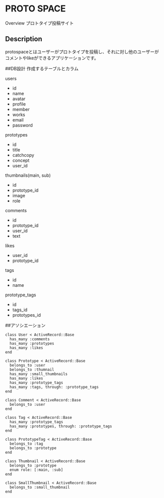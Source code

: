 PROTO SPACE
====

Overview
プロトタイプ投稿サイト

## Description
protospaceとはユーザーがプロトタイプを投稿し、それに対し他のユーザーがコメントやlikeができるアプリケーションです。

##DB設計
作成するテーブルとカラム


users
- id
- name
- avatar
- profile
- member
- works
- email
- password

prototypes
- id
- title
- catchcopy
- concept
- user_id

thumbnails(main, sub)
- id
- prototype_id
- image
- role

comments
- id
- prototype_id
- user_id
- text

likes
- user_id
- prototype_id

tags
- id
- name

prototype_tags
- id
- tags_id
- prototypes_id


##アソシエーション


    class User < ActiveRecord::Base
      has_many :comments
      has_many :prototypes
      has_many :likes
    end

    class Prototype < ActiveRecord::Base
      belongs_to :user
      belongs_to :thumnail
      has_many :small_thumbnails
      has_many :likes
      has_many :prototype_tags
      has_many :tags, through: :prototype_tags
    end

    class Comment < ActiveRecord::Base
      belongs_to :user
    end

    class Tag < ActiveRecord::Base
      has_many :prototype_tags
      has_many :prototypes, through: :prototype_tags
    end

    class PrototypeTag < ActiveRecord::Base
      belongs_to :tag
      belongs_to :prototype
    end

    class Thumbnail < ActiveRecord::Base
      belongs_to :prototype
      enum role: [:main, :sub]
    end

    class SmallThumbnail < ActiveRecord::Base
      belongs_to :small_thumbnail
    end

